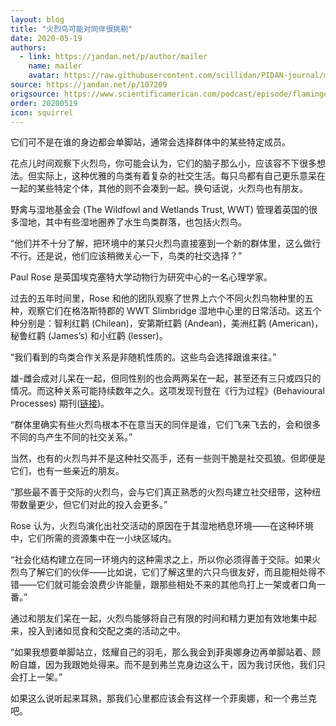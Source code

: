 ```yaml
---
layout: blog
title: "火烈鸟可能对同伴很挑剔"
date: 2020-05-19
authors:
  - link: https://jandan.net/p/author/mailer
    name: mailer
    avatar: https://raw.githubusercontent.com/scillidan/PIDAN-journal/main/asset/yafa.png
source: https://jandan.net/p/107209
origsource: https://www.scientificamerican.com/podcast/episode/flamingos-can-be-picky-about-company
order: 20200519
icon: squirrel
---
```


它们可不是在谁的身边都会单脚站，通常会选择群体中的某些特定成员。

花点儿时间观察下火烈鸟，你可能会认为，它们的脑子那么小，应该容不下很多想法。但实际上，这种优雅的鸟类有着复杂的社交生活。每只鸟都有自己更乐意呆在一起的某些特定个体，其他的则不会凑到一起。换句话说，火烈鸟也有朋友。

野禽与湿地基金会 (The Wildfowl and Wetlands Trust, WWT) 管理着英国的很多湿地，其中有些湿地圈养了水生鸟类群落，也包括火烈鸟。

“他们并不十分了解，把环境中的某只火烈鸟直接塞到一个新的群体里，这么做行不行。还是说，他们应该稍微关心一下，鸟类的社交选择？”

Paul Rose 是英国埃克塞特大学动物行为研究中心的一名心理学家。

过去的五年时间里，Rose 和他的团队观察了世界上六个不同火烈鸟物种里的五种，观察它们在格洛斯特郡的 WWT Slimbridge 湿地中心里的日常活动。这五个种分别是：智利红鹳 (Chilean)，安第斯红鹳 (Andean)，美洲红鹳 (American)，秘鲁红鹳 (James’s) 和小红鹳 (lesser)。

“我们看到的鸟类合作关系是非随机性质的。这些鸟会选择跟谁来往。”

雄-雌会成对儿呆在一起，但同性别的也会两两呆在一起，甚至还有三只或四只的情况。而这种关系可能持续数年之久。这项发现刊登在《行为过程》(Behavioural Processes) 期刊([链接](https://www.sciencedirect.com/science/article/abs/pii/S0376635719303377))。

“群体里确实有些火烈鸟根本不在意当天的同伴是谁，它们飞来飞去的，会和很多不同的鸟产生不同的社交关系。”

当然，也有的火烈鸟并不是这种社交高手，还有一些则干脆是社交孤狼。但即便是它们，也有一些亲近的朋友。

“那些最不善于交际的火烈鸟，会与它们真正熟悉的火烈鸟建立社交纽带，这种纽带数量更少，但它们对此的投入会更多。”

Rose 认为，火烈鸟演化出社交活动的原因在于其湿地栖息环境——在这种环境中，它们所需的资源集中在一小块区域内。

“社会化结构建立在同一环境内的这种需求之上，所以你必须得善于交际。如果火烈鸟了解它们的伙伴——比如说，它们了解这里的六只鸟很友好，而且能相处得不错——它们就可能会浪费少许能量，跟那些相处不来的其他鸟打上一架或者口角一番。”

通过和朋友们呆在一起，火烈鸟能够将自己有限的时间和精力更加有效地集中起来，投入到诸如觅食和交配之类的活动之中。

“如果我想要单脚站立，炫耀自己的羽毛，那么我会到菲奥娜身边再单脚站着、顾盼自雄，因为我跟她处得来。而不是到弗兰克身边这么干，因为我讨厌他，我们只会打上一架。”

如果这么说听起来耳熟，那我们心里都应该会有这样一个菲奥娜，和一个弗兰克吧。
